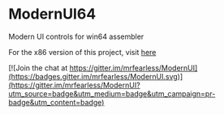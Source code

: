 # ModernUI64
Modern UI controls for win64 assembler

For the x86 version of this project, visit [here](https://github.com/mrfearless/ModernUI)

[![Join the chat at https://gitter.im/mrfearless/ModernUI](https://badges.gitter.im/mrfearless/ModernUI.svg)](https://gitter.im/mrfearless/ModernUI?utm_source=badge&utm_medium=badge&utm_campaign=pr-badge&utm_content=badge)
